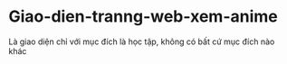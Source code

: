 # Giao-dien-tranng-web-xem-anime
Là giao diện chỉ với mục đích là học tập, không có bất cứ mục đích nào khác
